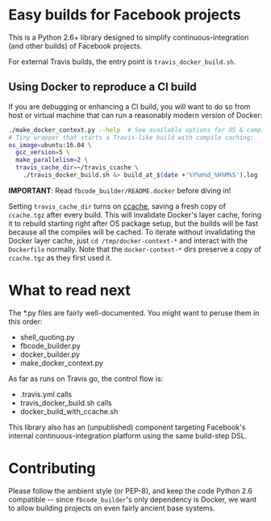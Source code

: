 # Easy builds for Facebook projects

This is a Python 2.6+ library designed to simplify continuous-integration
(and other builds) of Facebook projects.

For external Travis builds, the entry point is `travis_docker_build.sh`.


## Using Docker to reproduce a CI build

If you are debugging or enhancing a CI build, you will want to do so from
host or virtual machine that can run a reasonably modern version of Docker:

``` sh
./make_docker_context.py --help  # See available options for OS & compiler
# Tiny wrapper that starts a Travis-like build with compile caching:
os_image=ubuntu:16.04 \
  gcc_version=5 \
  make_parallelism=2 \
  travis_cache_dir=~/travis_ccache \
    ./travis_docker_build.sh &> build_at_$(date +'%Y%m%d_%H%M%S').log
```

**IMPORTANT**: Read `fbcode_builder/README.docker` before diving in!

Setting `travis_cache_dir` turns on [ccache](https://ccache.samba.org/),
saving a fresh copy of `ccache.tgz` after every build.  This will invalidate
Docker's layer cache, foring it to rebuild starting right after OS package
setup, but the builds will be fast because all the compiles will be cached.
To iterate without invalidating the Docker layer cache, just `cd
/tmp/docker-context-*` and interact with the `Dockerfile` normally.  Note
that the `docker-context-*` dirs preserve a copy of `ccache.tgz` as they
first used it.


# What to read next

The *.py files are fairly well-documented. You might want to peruse them
in this order:
 - shell_quoting.py
 - fbcode_builder.py
 - docker_builder.py
 - make_docker_context.py

As far as runs on Travis go, the control flow is:
 - .travis.yml calls
 - travis_docker_build.sh calls
 - docker_build_with_ccache.sh

This library also has an (unpublished) component targeting Facebook's
internal continuous-integration platform using the same build-step DSL.


# Contributing

Please follow the ambient style (or PEP-8), and keep the code Python 2.6
compatible -- since `fbcode_builder`'s only dependency is Docker, we want to
allow building projects on even fairly ancient base systems.
